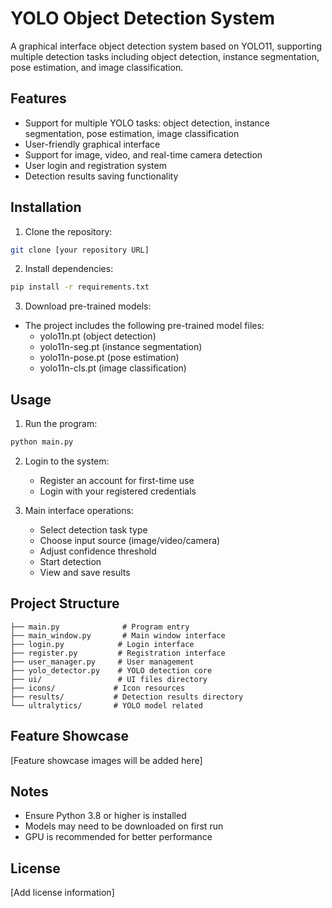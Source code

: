 # YOLO Object Detection System

A graphical interface object detection system based on YOLO11, supporting multiple detection tasks including object detection, instance segmentation, pose estimation, and image classification.

## Features

- Support for multiple YOLO tasks: object detection, instance segmentation, pose estimation, image classification
- User-friendly graphical interface
- Support for image, video, and real-time camera detection
- User login and registration system
- Detection results saving functionality

## Installation

1. Clone the repository:
```bash
git clone [your repository URL]
```

2. Install dependencies:
```bash
pip install -r requirements.txt
```

3. Download pre-trained models:
- The project includes the following pre-trained model files:
  - yolo11n.pt (object detection)
  - yolo11n-seg.pt (instance segmentation)
  - yolo11n-pose.pt (pose estimation)
  - yolo11n-cls.pt (image classification)

## Usage

1. Run the program:
```bash
python main.py
```

2. Login to the system:
   - Register an account for first-time use
   - Login with your registered credentials

3. Main interface operations:
   - Select detection task type
   - Choose input source (image/video/camera)
   - Adjust confidence threshold
   - Start detection
   - View and save results

## Project Structure

```
├── main.py              # Program entry
├── main_window.py       # Main window interface
├── login.py            # Login interface
├── register.py         # Registration interface
├── user_manager.py     # User management
├── yolo_detector.py    # YOLO detection core
├── ui/                 # UI files directory
├── icons/             # Icon resources
├── results/           # Detection results directory
└── ultralytics/       # YOLO model related
```

## Feature Showcase

[Feature showcase images will be added here]

## Notes

- Ensure Python 3.8 or higher is installed
- Models may need to be downloaded on first run
- GPU is recommended for better performance

## License

[Add license information] 